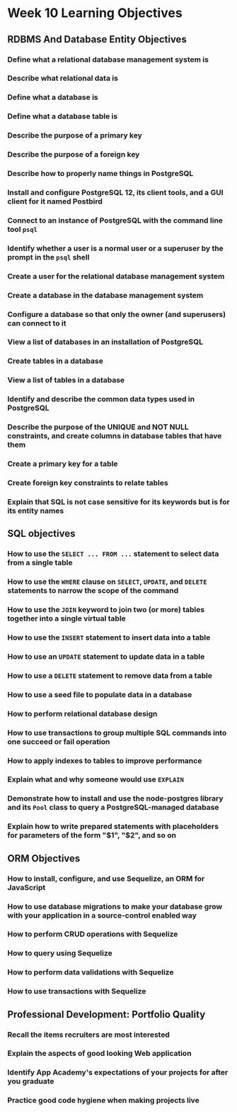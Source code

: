 # Week 10 Learning Objectives


## RDBMS And Database Entity Objectives
### Define what a relational database management system is
### Describe what relational data is
### Define what a database is
### Define what a database table is
### Describe the purpose of a primary key
### Describe the purpose of a foreign key
### Describe how to properly name things in PostgreSQL
### Install and configure PostgreSQL 12, its client tools, and a GUI client for it named Postbird
### Connect to an instance of PostgreSQL with the command line tool `psql`
### Identify whether a user is a normal user or a superuser by the prompt in the `psql` shell
### Create a user for the relational database management system
### Create a database in the database management system
### Configure a database so that only the owner (and superusers) can connect to it
### View a list of databases in an installation of PostgreSQL
### Create tables in a database
### View a list of tables in a database
### Identify and describe the common data types used in PostgreSQL
### Describe the purpose of the UNIQUE and NOT NULL constraints, and create columns in database tables that have them
### Create a primary key for a table
### Create foreign key constraints to relate tables
### Explain that SQL is not case sensitive for its keywords but is for its entity names

## SQL objectives
### How to use the `SELECT ... FROM ...` statement to select data from a single table
### How to use the `WHERE` clause on `SELECT`, `UPDATE`, and `DELETE` statements to narrow the scope of the command
### How to use the `JOIN` keyword to join two (or more) tables together into a single virtual table
### How to use the `INSERT` statement to insert data into a table
### How to use an `UPDATE` statement to update data in a table
### How to use a `DELETE` statement to remove data from a table
### How to use a seed file to populate data in a database
### How to perform relational database design
### How to use transactions to group multiple SQL commands into one succeed or fail operation
### How to apply indexes to tables to improve performance
### Explain what and why someone would use `EXPLAIN`
### Demonstrate how to install and use the node-postgres library and its `Pool` class to query a PostgreSQL-managed database
### Explain how to write prepared statements with placeholders for parameters of the form "$1", "$2", and so on

## ORM Objectives
### How to install, configure, and use Sequelize, an ORM for JavaScript
### How to use database migrations to make your database grow with your application in a source-control enabled way
### How to perform CRUD operations with Sequelize
### How to query using Sequelize
### How to perform data validations with Sequelize
### How to use transactions with Sequelize

## Professional Development: Portfolio Quality
### Recall the items recruiters are most interested
### Explain the aspects of good looking Web application
### Identify App Academy's expectations of your projects for after you graduate
### Practice good code hygiene when making projects live
